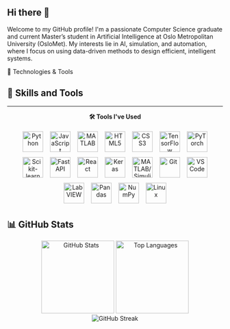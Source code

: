 ## Hi there 👋

Welcome to my GitHub profile! I'm a passionate Computer Science graduate and current Master’s student in Artificial Intelligence at Oslo Metropolitan University (OsloMet).
My interests lie in AI, simulation, and automation, where I focus on using data-driven methods to design efficient, intelligent systems.

🧠 Technologies & Tools

<!-- Skills and Tools -->
## 🚀 Skills and Tools

<hr />

<p align="center"><strong>🛠️ Tools I've Used</strong></p>

<p align="center">
  <!-- Languages -->
  <img src="https://cdn.jsdelivr.net/gh/devicons/devicon/icons/python/python-original.svg" alt="Python" title="Python" width="48" height="48" style="margin:6px"/>
  <img src="https://cdn.jsdelivr.net/gh/devicons/devicon/icons/javascript/javascript-original.svg" alt="JavaScript" title="JavaScript" width="48" height="48" style="margin:6px"/>
  <img src="https://cdn.jsdelivr.net/gh/devicons/devicon/icons/matlab/matlab-original.svg" alt="MATLAB" title="MATLAB / Simulink" width="48" height="48" style="margin:6px"/>
  <img src="https://cdn.jsdelivr.net/gh/devicons/devicon/icons/html5/html5-original.svg" alt="HTML5" title="HTML5" width="48" height="48" style="margin:6px"/>
  <img src="https://cdn.jsdelivr.net/gh/devicons/devicon/icons/css3/css3-original.svg" alt="CSS3" title="CSS3" width="48" height="48" style="margin:6px"/>

  <!-- Frameworks & Libraries -->
  <img src="https://cdn.jsdelivr.net/gh/devicons/devicon/icons/tensorflow/tensorflow-original.svg" alt="TensorFlow" title="TensorFlow" width="48" height="48" style="margin:6px"/>
  <img src="https://cdn.jsdelivr.net/gh/devicons/devicon/icons/pytorch/pytorch-original.svg" alt="PyTorch" title="PyTorch" width="48" height="48" style="margin:6px"/>
  <img src="https://cdn.jsdelivr.net/gh/devicons/devicon/icons/scikitlearn/scikitlearn-original.svg" alt="Scikit-learn" title="Scikit-learn" width="48" height="48" style="margin:6px"/>
  <img src="https://cdn.jsdelivr.net/npm/simple-icons@v9/icons/fastapi.svg" alt="FastAPI" title="FastAPI" width="48" height="48" style="margin:6px"/>
  <img src="https://cdn.jsdelivr.net/gh/devicons/devicon/icons/react/react-original.svg" alt="React" title="React" width="48" height="48" style="margin:6px"/>
  <img src="https://cdn.jsdelivr.net/gh/devicons/devicon/icons/keras/keras-plain.svg" alt="Keras" title="Keras" width="48" height="48" style="margin:6px"/>

  <!-- Simulation & Modeling -->
  <img src="https://cdn.jsdelivr.net/gh/devicons/devicon/icons/matlab/matlab-original.svg" alt="MATLAB/Simulink" title="MATLAB / Simulink" width="48" height="48" style="margin:6px"/>

  <!-- Other Tools -->
  <img src="https://cdn.jsdelivr.net/gh/devicons/devicon/icons/git/git-original.svg" alt="Git" title="Git" width="48" height="48" style="margin:6px"/>
  <img src="https://cdn.jsdelivr.net/gh/devicons/devicon/icons/vscode/vscode-original.svg" alt="VS Code" title="VS Code" width="48" height="48" style="margin:6px"/>
  <img src="https://raw.githubusercontent.com/simple-icons/simple-icons/develop/icons/labview.svg" alt="LabVIEW" title="LabVIEW" width="48" height="48" style="margin:6px"/>
  <img src="https://cdn.jsdelivr.net/gh/devicons/devicon/icons/pandas/pandas-original.svg" alt="Pandas" title="Pandas" width="48" height="48" style="margin:6px"/>
  <img src="https://cdn.jsdelivr.net/gh/devicons/devicon/icons/numpy/numpy-original.svg" alt="NumPy" title="NumPy" width="48" height="48" style="margin:6px"/>
  <img src="https://cdn.jsdelivr.net/gh/devicons/devicon/icons/linux/linux-original.svg" alt="Linux" title="Linux" width="48" height="48" style="margin:6px"/>
</p>



## 📊 GitHub Stats

<div align="center">
  <img src="https://github-readme-stats.vercel.app/api?username=rabrie10&show_icons=true&theme=radical&hide_border=true&count_private=true" alt="GitHub Stats" height="170" />
  <img src="https://github-readme-stats.vercel.app/api/top-langs/?username=rabrie10&layout=compact&theme=radical&hide_border=true" alt="Top Languages" height="170" />
</div>

<div align="center">
  <img src="https://github-readme-streak-stats.herokuapp.com/?user=rabrie10&theme=radical&hide_border=true" alt="GitHub Streak" />
</div>
